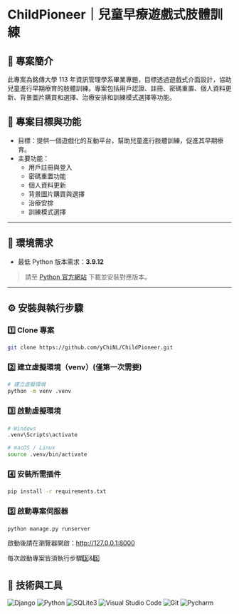 # ChildPioneer｜兒童早療遊戲式肢體訓練

## 🧠 專案簡介
此專案為銘傳大學 113 年資訊管理學系畢業專題，目標透過遊戲式介面設計，協助兒童進行早期療育的肢體訓練。專案包括用戶認證、註冊、密碼重置、個人資料更新、背景圖片購買和選擇、治療安排和訓練模式選擇等功能。

## 🎯 專案目標與功能
- 目標：提供一個遊戲化的互動平台，幫助兒童進行肢體訓練，促進其早期療育。
- 主要功能：
    - 用戶註冊與登入
    - 密碼重置功能
    - 個人資料更新
    - 背景圖片購買與選擇
    - 治療安排
    - 訓練模式選擇
---

## 🔧 環境需求
- 最低 Python 版本需求：**3.9.12**
> 請至 [Python 官方網站](https://www.python.org/downloads/release/python-3912/) 下載並安裝對應版本。

---

## ⚙️ 安裝與執行步驟

### 1️⃣ Clone 專案
```bash
git clone https://github.com/yChiNL/ChildPioneer.git
``` 

### 2️⃣ 建立虛擬環境（venv）(僅第一次需要)
```bash
# 建立虛擬環境
python -m venv .venv
```

### 3️⃣ 啟動虛擬環境
```bash
# Windows
.venv\Scripts\activate

# macOS / Linux
source .venv/bin/activate
```

### 4️⃣ 安裝所需插件
```bash
pip install -r requirements.txt
```

### 5️⃣ 啟動專案伺服器
```bash
python manage.py runserver
```

啟動後請在瀏覽器開啟：http://127.0.0.1:8000

每次啟動專案皆須執行步驟3️⃣&5️⃣

## 🧰 技術與工具
![Django](https://img.shields.io/badge/Django-092E20?style=flat&logo=django&logoColor=white) ![Python](https://img.shields.io/badge/Python-3.9-blue) ![SQLite3](https://img.shields.io/badge/SQLite-003B57?style=flat-square&logo=SQLite&logoColor=white) ![Visual Studio Code](https://img.shields.io/badge/Visual%20Studio%20Code-007ACC?logo=visualstudiocode&logoColor=fff&style=plastic) ![Git](https://img.shields.io/badge/-Git-F05032?style=flat-square&logo=git&logoColor=white) ![Pycharm](https://img.shields.io/badge/-Pycharm-3776AB?style=flat&logo=Pycharm&logoColor=white)
